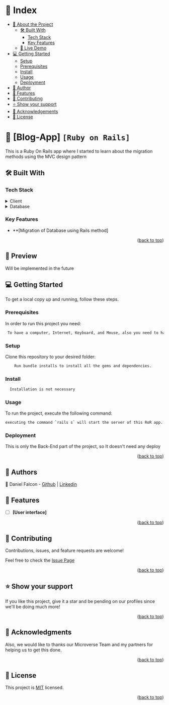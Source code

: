 <!-- TABLE OF CONTENTS -->

# 📗 Index

- [📖 About the Project](#about-project)
  - [🛠 Built With](#built-with)
    - [Tech Stack](#tech-stack)
    - [Key Features](#key-features)
  - [🚀 Live Demo](#live-demo)
- [💻 Getting Started](#getting-started)
  - [Setup](#setup)
  - [Prerequisites](#prerequisites)
  - [Install](#install)
  - [Usage](#usage)
  - [Deployment](#deployment)
- [👥 Author](#author)
- [🔭 Features](#features)
- [🤝 Contributing](#contributing)
- [⭐️ Show your support](#support)
- [🙏 Acknowledgements](#acknowledgements)
- [📝 License](#license)

<!-- PROJECT DESCRIPTION -->

# 📖 [Blog-App] `[Ruby on Rails]` <a name="about-project"></a>


This is a Ruby On Rails app where I started to learn about the migration methods using the MVC design pattern

## 🛠 Built With <a name="built-with"></a>

### Tech Stack <a name="tech-stack"></a>

<details>
    <summary>Client</summary>
    <ul>
      <li><a href="https://www.ruby-lang.org/es/">Ruby</a></li>
      <li><a href="https://rubyonrails.org/">Ruby on Rails</a></li>
    </ul>
  </details>

<details>
<summary>Database</summary>
  <ul>
   <li><a href="https://www.postgresql.org/">Data Storaged with PostgreSQL manager</a></li>
  </ul>
</details>

<!-- Features -->

### Key Features <a name="key-features"></a>

  - **[Migration of Database using Rails method]

<p align="right">(<a href="#readme-top">back to top</a>)</p>

<!-- LIVE DEMO -->

## 🚀 Preview <a name="live-demo"></a>

Will be implemented in the future

<!-- GETTING STARTED -->

## 💻 Getting Started <a name="getting-started"></a>

To get a local copy up and running, follow these steps.

### Prerequisites

In order to run this project you need:

```sh
 To have a computer, Internet, Keyboard, and Mouse, also you need to have Ruby, Ruby on Rails and a SQL database manager settle up on your system
```

### Setup

Clone this repository to your desired folder:

```sh
    Run bundle installs to install all the gems and dependencies.
```

### Install

```sh
  Installation is not necessary
```

### Usage

To run the project, execute the following command:

```sh
executing the command `rails s` will start the server of this RoR app.
```

### Deployment

This is only the Back-End part of the project, so It doesn't need any deploy

<p align="right">(<a href="#readme-top">back to top</a>)</p>

<!-- AUTHOR -->

## 👥 Authors <a name="author"></a>

👤 Daniel Falcon - [Github](https://github.com/Danfall369) | [Linkedin](https://www.linkedin.com/in/danfall369/)

<!-- FEATURES -->

## 🔭 Features <a name="features"></a>

- [ ] **[User interface]**

<p align="right">(<a href="#readme-top">back to top</a>)</p>

<!-- CONTRIBUTING -->

## 🤝 Contributing <a name="contributing"></a>

Contributions, issues, and feature requests are welcome!

Feel free to check the <a href="https://github.com/Danfall369/Blog-app/issues">Issue Page</a>

<p align="right">(<a href="#readme-top">back to top</a>)</p>

<!-- SUPPORT -->

## ⭐️ Show your support <a name="support"></a>

If you like this project, give it a star and be pending on our profiles since we'll be doing much more! 

<p align="right">(<a href="#readme-top">back to top</a>)</p>

<!-- ACKNOWLEDGEMENTS -->

## 🙏 Acknowledgments <a name="acknowledgements"></a>
Also, we would like to thanks our Microverse Team and my partners for helping us to get this done.

<p align="right">(<a href="#readme-top">back to top</a>)</p>

<!-- LICENSE -->

## 📝 License <a name="license"></a>

This project is [MIT](./LICENSE) licensed.

<p align="right">(<a href="#readme-top">back to top</a>)</p>
